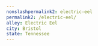 ```yaml
---
﻿nonslashpermalink2: electric-eel
permalink2: /electric-eel/
alley: Electric Eel
city: Bristol
state: Tennessee
---
```

